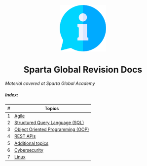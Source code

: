 <div id="top"></div>
<div align="center">
   <a href="https://github.com/KonradDlugosz/SpartaGlobalDocs">
    <img src="images/info.png" alt="Logo" width="150" height="150">
  </a>
    <h1 align= "center">Sparta Global Revision Docs</h1>
</div>

*Material covered at Sparta Global Academy*



##### Index: 

|  #   | Topics                                              |
| :--: | --------------------------------------------------- |
|  1   | [Agile](/Topics/Agile.md)                           |
|  2   | [Structured Query Language (SQL)](/Topics/SQL.md)   |
|  3   | [Object Oriented Programming (OOP)](/Topics/OOP.md) |
|  4   | [REST APIs](/Topics/REST%20APIs.md)                 |
|  5   | [Additional topics](/Topics/Additional%20Topics.md) |
|  6   | [Cybersecurity](/Topics/cybersecurity.md)           |
|  7   | [Linux](/Topics/linux.md)                           |

